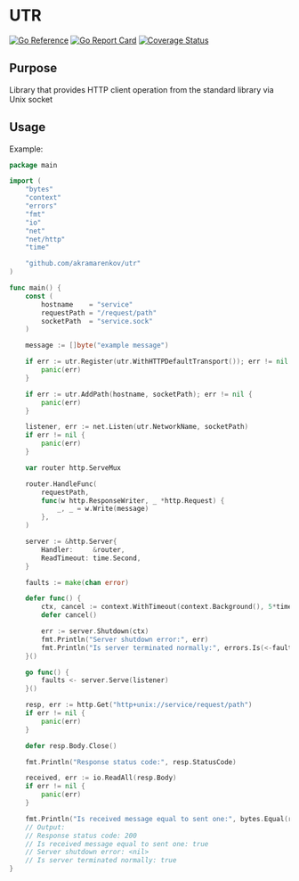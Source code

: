 # UTR

[![Go Reference](https://pkg.go.dev/badge/github.com/akramarenkov/utr.svg)](https://pkg.go.dev/github.com/akramarenkov/utr)
[![Go Report Card](https://goreportcard.com/badge/github.com/akramarenkov/utr)](https://goreportcard.com/report/github.com/akramarenkov/utr)
[![Coverage Status](https://coveralls.io/repos/github/akramarenkov/utr/badge.svg)](https://coveralls.io/github/akramarenkov/utr)

## Purpose

Library that provides HTTP client operation from the standard library via Unix socket

## Usage

Example:

```go
package main

import (
    "bytes"
    "context"
    "errors"
    "fmt"
    "io"
    "net"
    "net/http"
    "time"

    "github.com/akramarenkov/utr"
)

func main() {
    const (
        hostname    = "service"
        requestPath = "/request/path"
        socketPath  = "service.sock"
    )

    message := []byte("example message")

    if err := utr.Register(utr.WithHTTPDefaultTransport()); err != nil {
        panic(err)
    }

    if err := utr.AddPath(hostname, socketPath); err != nil {
        panic(err)
    }

    listener, err := net.Listen(utr.NetworkName, socketPath)
    if err != nil {
        panic(err)
    }

    var router http.ServeMux

    router.HandleFunc(
        requestPath,
        func(w http.ResponseWriter, _ *http.Request) {
            _, _ = w.Write(message)
        },
    )

    server := &http.Server{
        Handler:     &router,
        ReadTimeout: time.Second,
    }

    faults := make(chan error)

    defer func() {
        ctx, cancel := context.WithTimeout(context.Background(), 5*time.Second)
        defer cancel()

        err := server.Shutdown(ctx)
        fmt.Println("Server shutdown error:", err)
        fmt.Println("Is server terminated normally:", errors.Is(<-faults, http.ErrServerClosed))
    }()

    go func() {
        faults <- server.Serve(listener)
    }()

    resp, err := http.Get("http+unix://service/request/path")
    if err != nil {
        panic(err)
    }

    defer resp.Body.Close()

    fmt.Println("Response status code:", resp.StatusCode)

    received, err := io.ReadAll(resp.Body)
    if err != nil {
        panic(err)
    }

    fmt.Println("Is received message equal to sent one:", bytes.Equal(received, message))
    // Output:
    // Response status code: 200
    // Is received message equal to sent one: true
    // Server shutdown error: <nil>
    // Is server terminated normally: true
}
```

